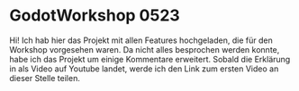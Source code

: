 # GodotWorkshop 0523

Hi!
Ich hab hier das Projekt mit allen Features hochgeladen, die für den Workshop vorgesehen waren.
Da nicht alles besprochen werden konnte, habe ich das Projekt um einige Kommentare erweitert.
Sobald die Erklärung in als Video auf Youtube landet, werde ich den Link zum ersten Video an dieser Stelle teilen.
